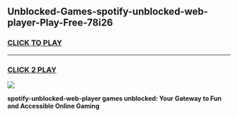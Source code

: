 
## Unblocked-Games-spotify-unblocked-web-player-Play-Free-78i26
<h3>
<a href="https://premium76.site?title=spotify-unblocked-web-player&ref=10A">CLICK TO PLAY</a></h3>
<hr>

<h3>
<a href="https://premium76.site?title=spotify-unblocked-web-player&ref=10A">CLICK 2 PLAY</a>
  
</h3>

<a href="https://premium76.site?title=spotify-unblocked-web-player&ref=10A"><img src="https://clearcache.store/games.png"></a>


**spotify-unblocked-web-player games unblocked: Your Gateway to Fun and Accessible Online Gaming**
